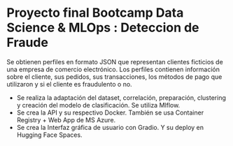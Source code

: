 # Proyecto final Bootcamp Data Science & MLOps : Deteccion de Fraude

Se obtienen perfiles en formato JSON que representan clientes ficticios de una empresa de comercio electrónico. Los perfiles contienen información sobre el cliente, sus pedidos, sus transacciones, los métodos de pago que utilizaron y si el cliente es fraudulento o no.

- Se realiza la adaptación del dataset, correlación, preparación, clustering y creación del modelo de clasificación.  Se utiliza Mlflow.
- Se crea la API y su respectivo Docker.  También se usa Container Registry + Web App de MS Azure.
- Se crea la Interfaz gráfica de usuario con Gradio. Y su deploy en Hugging Face Spaces.
